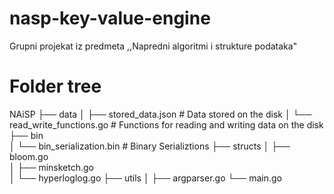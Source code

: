 # nasp-key-value-engine
Grupni projekat iz predmeta ,,Napredni algoritmi i strukture podataka"

# Folder tree

NAiSP
├── data
│   ├── stored_data.json          # Data stored on the disk
│   └── read_write_functions.go   # Functions for reading and writing data on the disk
├── bin      
│   └── bin_serialization.bin     # Binary Serializtions
├── structs
│   ├── bloom.go                  
│   ├── minsketch.go              
│   └── hyperloglog.go
├── utils
│   ├── argparser.go
└── main.go          
